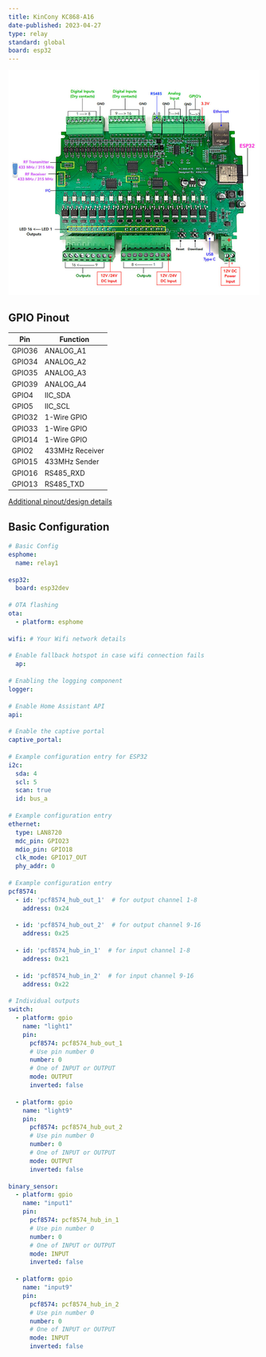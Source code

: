 ```yaml
---
title: KinCony KC868-A16
date-published: 2023-04-27
type: relay
standard: global
board: esp32
---
```


![Product](kc868-a16.jpg "Product Image")

## GPIO Pinout

| Pin    | Function            |
| ------ | ------------------- |
| GPIO36 | ANALOG_A1           |
| GPIO34 | ANALOG_A2           |
| GPIO35 | ANALOG_A3           |
| GPIO39 | ANALOG_A4           |
| GPIO4  | IIC_SDA             |
| GPIO5  | IIC_SCL             |
| GPIO32 | 1-Wire GPIO         |
| GPIO33 | 1-Wire GPIO         |
| GPIO14 | 1-Wire GPIO         |
| GPIO2  | 433MHz Receiver     |
| GPIO15 | 433MHz Sender       |
| GPIO16 | RS485_RXD           |
| GPIO13 | RS485_TXD           |

[Additional pinout/design details](https://www.kincony.com/arduino-esp32-16-channel-relay-module-2.html)

## Basic Configuration

```yaml
# Basic Config
esphome:
  name: relay1

esp32:
  board: esp32dev

# OTA flashing
ota:
  - platform: esphome

wifi: # Your Wifi network details
  
# Enable fallback hotspot in case wifi connection fails  
  ap:

# Enabling the logging component
logger:

# Enable Home Assistant API
api:

# Enable the captive portal
captive_portal:

# Example configuration entry for ESP32
i2c:
  sda: 4
  scl: 5
  scan: true
  id: bus_a

# Example configuration entry
ethernet:
  type: LAN8720
  mdc_pin: GPIO23
  mdio_pin: GPIO18
  clk_mode: GPIO17_OUT
  phy_addr: 0

# Example configuration entry
pcf8574:
  - id: 'pcf8574_hub_out_1'  # for output channel 1-8
    address: 0x24

  - id: 'pcf8574_hub_out_2'  # for output channel 9-16
    address: 0x25

  - id: 'pcf8574_hub_in_1'  # for input channel 1-8
    address: 0x21

  - id: 'pcf8574_hub_in_2'  # for input channel 9-16
    address: 0x22

# Individual outputs
switch:
  - platform: gpio
    name: "light1"
    pin:
      pcf8574: pcf8574_hub_out_1
      # Use pin number 0
      number: 0
      # One of INPUT or OUTPUT
      mode: OUTPUT
      inverted: false

  - platform: gpio
    name: "light9"
    pin:
      pcf8574: pcf8574_hub_out_2
      # Use pin number 0
      number: 0
      # One of INPUT or OUTPUT
      mode: OUTPUT
      inverted: false

binary_sensor:
  - platform: gpio
    name: "input1"
    pin:
      pcf8574: pcf8574_hub_in_1
      # Use pin number 0
      number: 0
      # One of INPUT or OUTPUT
      mode: INPUT
      inverted: false

  - platform: gpio
    name: "input9"
    pin:
      pcf8574: pcf8574_hub_in_2
      # Use pin number 0
      number: 0
      # One of INPUT or OUTPUT
      mode: INPUT
      inverted: false

```
